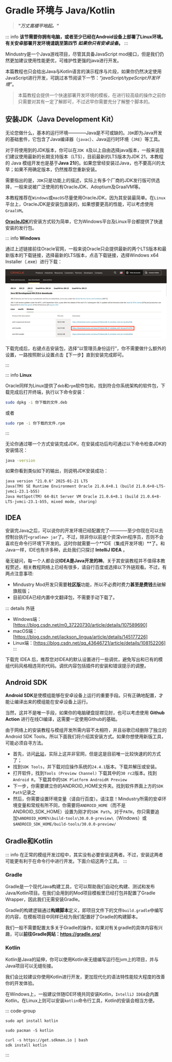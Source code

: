 <!-- 这个是ebw版1.1和硫缺铅版1.1的杂交版，同时重走一遍流程也让我看到了一些问题 -->
<!-- 实际上在这里浪费时间是非常不负责任的，不过我同意折中一下咱俩的意见，当然， -->
<!-- 现在也有一些应该更新的东西了，而且这一篇教程不提模板，何时提模板呢？。 -->
<!-- 有几个小疑问：1. JDK是必装的吗？ 2. Android SDK怎么安装-->
# Gradle 环境与 Java/Kotlin

> ***"万丈高楼平地起。"***

::: info 
**该节需要你拥有电脑，或者至少已经在Android设备上部署了Linux环境。有关安卓部署开发环境请跳至第四节 _如果你只有安卓设备_。**
:::

Mindustry是一个Java游戏项目，尽管其具备JavaScript mod接口，但是我们仍然更加建议使用性能更优，可维护性更强的java进行开发。

本篇教程也只会给出Java与Kotlin语言的演示程序与片段，如果你仍然决定使用JavaScript进行开发，可跳过本节阅读下一节：*“javaScript/typeScript开发环境”*。

> 本篇教程会提供一个快速部署开发环境的模板，在进行较高级的操作之前你只需要对其有一定了解即可，不过迟早你需要充分了解整个脚本的。

## 安装JDK（Java Development Kit）

无论您做什么，基本的运行环境————Java是不可或缺的。`JDK`即为Java开发的基础套件，它包含了Java编译器（`javac`）、Java运行时环境（`JRE`）等工具。

<!-- time-limited -->
对于将使用到的JDK版本，你可以在`JDK 8`及以上自由选择java版本，一般来说我们建议使用最新的长期支持版本（LTS），目前最新的LTS版本为JDK 21，本教程的 Java 模组开发也是基于**Java 21**的。如果您曾经安装过Java，也不要高兴的太早；如果不用确定版本，仍然推荐您重新安装。

需要指出的是，`JDK`只是功能上的描述，实际上有多个厂商的JDK发行版可供选择，一般来说被广泛使用的有OracleJDK、Adoptium及GraalVM等。

本教程推荐在`Windows`或`macOS`尽量使用OracleJDK，因为其安装最简单。在`Linux`平台上，OracleJDK是安装包直装的，如果想要更高的性能，可以考虑使用`GraalVM`。


[**OracleJDK**](https://www.oracle.com/java/technologies/javase-jdk21-downloads.html)的安装方式较为简单，它为Windows平台及Linux平台都提供了快速安装的发行包。

::: info **Windows**

通过上述链接前往Oracle官网，一般来说Oracle只会提供最新的两个LTS版本和最新版本的下载链接，选择最新的LTS版本，点击下载链接，选择Windows x64 Installer（.exe）进行下载：

![download-oracle](./imgs/download-oracle.png)

下载完成后，右键点击安装包，选择“以管理员身份运行”，你不需要做什么额外的设置，一路按照默认设置点击【下一步】直到安装完成即可。

:::

::: info **Linux**

Oracle同样为Linux提供了`deb`和`rpm`软件包和，找到符合你系统架构的软件包，下载完成后打开终端，执行以下命令安装：

```bash
sudo dpkg -i 你下载的文件.deb
```

或者

```bash
sudo rpm -i 你下载的文件.rpm
```

:::

无论你通过哪一个方式安装完成JDK，在安装成功后均可通过以下命令检查JDK的安装情况：

```bash
java -version
```

如果你看到类似如下的输出，则说明JDK安装成功：

```
java version "21.0.6" 2025-01-21 LTS
Java(TM) SE Runtime Environment Oracle 21.0.6+8.1 (build 21.0.6+8-LTS-jvmci-23.1-b55)
Java HotSpot(TM) 64-Bit Server VM Oracle 21.0.6+8.1 (build 21.0.6+8-LTS-jvmci-23.1-b55, mixed mode, sharing)
```

## IDEA

安装完Java之后，可以说你的开发环境已经配置完了————至少你现在可以去控制台执行`<gradlew> jar`了。不过，除非你以前是个资深vim程序员，否则不会喜欢在命令行环境下开发的。这时你就需要一个**IDE（集成开发环境）**了。和Java一样，IDE也有许多种，此处我们只探讨 **IntelliJ IDEA** 。

毫无疑问，每一个人都会说**IDEA是Java开发的神**。关于其安装教程并不值得本教程赘述，相关教程网络上已经有很多，请自行百度或选择以下外链观看。不过，有两点注意事项:

+ Mindustry Mod开发只需要**社区版**功能，所以不必费时费力**甚至是费钱**去破解旗舰版；
+ 目前IDEA已经内置中文翻译包，不需要手动下载了。

::: details 外链
+ Windows端：[https://blog.csdn.net/m0_37220730/article/details/107589690]
+ macOS端：[https://blog.csdn.net/jackson_lingua/article/details/145177226]
+ Linux端：[https://blog.csdn.net/qq_43646721/article/details/108152206]
:::

下载完 IDEA 后，推荐您对IDEA的默认设置进行一些调优，避免写出和已有的模组代码风格相违背的代码。调优内容包括插件的安装和错误提示的调整。

<!-- TODO:整理一下，应该就是unused和final最好改一下，不过有待我测试 -->

## Android SDK

<!-- 我知道我这个装SDK的方式很邪门，但是我真的觉得这是最省事的办法了，如果有更好的办法直接替换之即可 -->

**Android SDK**是使模组能够在安卓设备上运行的重要手段。只有正确地配置，才能让编译出来的模组能在安卓设备上运行。

当然，这并不是唯一手段，如果你的电脑硬盘捉襟见肘，也可以考虑使用 **Github Action** 进行在线CI编译，这需要一定使用Github的基础。

由于网络上的安装教程与模组开发所需内容不太相符，并且谷歌已经删除了独立的Android SDK Tools，所以下面我们将介绍其安装方式。如果你想使用新版工具，可能必须自寻方法。

- 首先，访问[此站](https://www.androiddevtools.cn/)，实际上这并非官网，但是这是目前唯一比较快速的的方式了；
- 找到`SDK Tools`，并下载对应操作系统的`24.4.1`版本。下载并解压或安装。 
- 打开软件，找到`Tools (Preview Channel)` 下载其中的`30 rc2`版本。找到`Android R`，下载其中的`SDK Platform AndroidR Preview`
- 下一步，你需要建立你的ANDROID_HOME文件夹。找到软件界面上方的`SDK Path`记录之
- 然后，你需要设置环境变量（请自行百度）。请注意！Mindustry所需的安卓环境变量和常规有所不同，你需要将`ANDROID_HOME`（而不是ANDROID_SDK_HOME）设置为刚才的`SDK Path`。对于`PATH`，你只需要追加`%ANDROID_HOME%\build-tools\30.0.0-preview\`（Windows）或`$ANDROID_SDK_HOME/build-tools/30.0.0-preview/`

## Gradle和Kotlin

::: info
在正常的模组开发过程中，其实没有必要安装这两者。不过，安装这两者可能更有利于在命令行中进行开发。下面介绍这两个工具。
:::

### Gradle
Gradle是一个现代Java构建工具，它可以帮助我们自动化构建、测试和发布Java/Kotlin项目。在我们会用到的Mod项目模板里已经打包并配置了Gradle Wrapper，因此我们无需安装Gradle。

Gradle的构建逻辑通过**构建脚本**定义，即项目文件下的文件`build.gradle`中编写的内容，在模板项目中同样已经为我们配置好了Gradle的构建脚本。

我们一般不需要配置太多关于Gradle的操作，如果对有关gradle的具体内容有兴趣，可以**前往Gradle网站：https://gradle.org/**

### Kotlin

Kotlin是Java的延伸，你可以使用Kotlin来无缝编写运行在jvm上的项目，并与Java项目可以无缝衔接。

我们会比较建议你使用Kotlin进行开发，更加现代化的语法特性能较大程度的改善你的开发体验。

在Windows上，一般建议伴随IDE环境共同安装Kotlin，`IntelliJ IDEA`会内置Kotlin。在Linux上则可以安装`kotlin`命令行工具，Kotlin的安装会相当方便。

::: code-group

```Debian/Ubuntu
sudo apt install kotlin
```

```Arch
sudo pacman -S kotlin
```

```sdkman
curl -s https://get.sdkman.io | bash
sdk install kotlin
```

:::